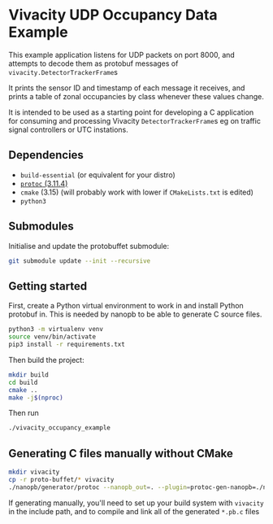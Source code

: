 # Vivacity UDP Occupancy Data Example

This example application listens for UDP packets on port 8000, and attempts to decode them as protobuf messages of `vivacity.DetectorTrackerFrame`s

It prints the sensor ID and timestamp of each message it receives, and prints a table of zonal occupancies by class whenever these values change.

It is intended to be used as a starting point for developing a C application for consuming and processing Vivacity `DetectorTrackerFrame`s eg on traffic signal controllers or UTC instations. 

## Dependencies

* `build-essential` (or equivalent for your distro)
* [`protoc` (3.11.4)](https://github.com/protocolbuffers/protobuf/releases/tag/v3.11.4)
* `cmake` (3.15) (will probably work with lower if `CMakeLists.txt` is edited)
* `python3`

## Submodules
Initialise and update the protobuffet submodule:
```bash
git submodule update --init --recursive
```


## Getting started

First, create a Python virtual environment to work in and install Python protobuf in. This is needed by nanopb to be able to generate C source files. 

```bash
python3 -m virtualenv venv
source venv/bin/activate
pip3 install -r requirements.txt
```

Then build the project:

```bash
mkdir build
cd build
cmake ..
make -j$(nproc)
```


Then run

```bash
./vivacity_occupancy_example
```

## Generating C files manually without CMake
```bash
mkdir vivacity
cp -r proto-buffet/* vivacity 
./nanopb/generator/protoc --nanopb_out=. --plugin=protoc-gen-nanopb=./nanopb/generator/protoc-gen-nanopb -I. ./vivacity/**/*.proto
```

If generating manually, you'll need to set up your build system with `vivacity` in the include path, and to compile and link all of the generated `*.pb.c` files
  
